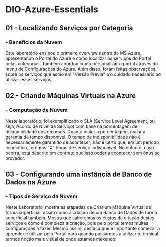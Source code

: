 # DIO-Azure-Essentials


## 01 - Localizando Serviços por Categoria
### - Benefícios da Nuvem

Este laboratório ensinou o primeiro overview dentro do MS Azure, apresentando o Portal do Azure e como localizar os serviços do Portal pelas categorias. 
Também abordou como personalizar o portal através do menu de Configurações do Azure. 
Além disso, foram feitas observações sobre os serviços que estão em "Versão Prévia" e o cuidado necessário ao utilizar esses serviços.


## 02 - Criando Máquinas Virtuais na Azure
### - Computação de Nuvem

Neste laboratório, foi exemplificado o SLA (Service Level Agreement, ou seja, Acordo de Nível de Serviço) com base na porcentagem de disponibilidade dos recursos. 
Quanto maior a porcentagem, maior a garantia de tempo disponível. O tempo de indisponibilidade não é necessariamente garantido de acontecer; não é certo que, 
em um período específico, teremos "X" horas de serviço indisponível. No entanto, caso ocorra, está descrito em contrato que isso poderia acontecer sem ônus ao provedor.

## 03 - Configurando uma instância de Banco de Dados na Azure
### - Tipos de Serviço da Nuvem

Neste Laboratório, mostra as etapadas de Criar um Máquina Virtual de forma superficial, assim como a criação de um Banco de Dados de forma superficial também. Mostra que saberemos os custos da criação destes serviços e como é complexa a criação, pois pelo portal temos muitas configurações a fazer. Mesmo assim, destaca que é importante começar a aprender e utilizar pelo Portal para quando passarmos a utilizar o terminal termos noção mais visual de onde estamos mexendo.

